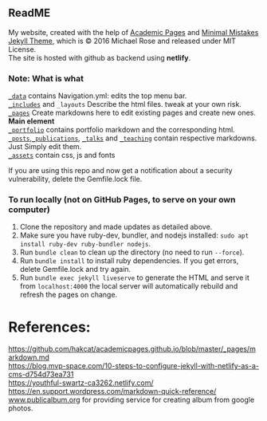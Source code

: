## ReadME
My website, created with the help of [Academic Pages](https://www.academicpages.github.io) and [Minimal Mistakes Jekyll Theme](https://mmistakes.github.io/minimal-mistakes/), which is © 2016 Michael Rose and released under MIT License.  
The site is hosted with github as backend using **netlify**.

### Note: What is what
[`_data`](/_data/) contains  Navigation.yml: edits the top menu bar.  
[`_includes`](/_includes/) and `_layouts` Describe the html files. tweak at your own risk.  
[`_pages`](/_pages/) Create markdowns here to edit existing pages and create new ones. **Main element**  
[`_portfolio`](/_portfolio/) contains portfolio markdown and the corresponding html.
[`_posts`](/_posts/),[`_publications`](/_publications/), [`_talks`](/_talks/) and [`_teaching`](/_teaching/) contain respective markdowns. Just Simply edit them.  
[`_assets`](/_assets/) contain css, js and fonts






If you are using this repo and now get a notification about a security vulnerability, delete the Gemfile.lock file. 

### To run locally (not on GitHub Pages, to serve on your own computer)

1. Clone the repository and made updates as detailed above.  
2. Make sure you have ruby-dev, bundler, and nodejs installed: `sudo apt install ruby-dev ruby-bundler nodejs`.  
3. Run `bundle clean` to clean up the directory (no need to run `--force`).  
4. Run `bundle install` to install ruby dependencies. If you get errors, delete Gemfile.lock and try again.  
5. Run `bundle exec jekyll liveserve` to generate the HTML and serve it from `localhost:4000` the local server will automatically rebuild and refresh the pages on change.  

# References:
https://github.com/hakcat/academicpages.github.io/blob/master/_pages/markdown.md   
https://blog.mvp-space.com/10-steps-to-configure-jekyll-with-netlify-as-a-cms-d754d73ea731  
https://youthful-swartz-ca3262.netlify.com/   
https://en.support.wordpress.com/markdown-quick-reference/   
www.publicalbum.org for providing service for creating album from google photos.
